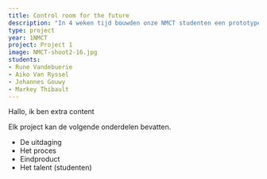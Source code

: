 ```yaml
---
title: Control room for the future
description: "In 4 weken tijd bouwden onze NMCT studenten een prototype “Controlroom of the future” voor de biomassa centrales van Vyncke. Live data visualisatie vanuit Nederland in een Microsoft Hololens applicatie!"
type: project
year: 1NMCT
project: Project 1
image: NMCT-shoot2-16.jpg
students:
- Rune Vandebuerie
- Aiko Van Ryssel
- Johannes Gouwy
- Markey Thibault
---
```


Hallo, ik ben extra content

Elk project kan de volgende onderdelen bevatten.
- De uitdaging
- Het proces
- Eindproduct
- Het talent (studenten)
